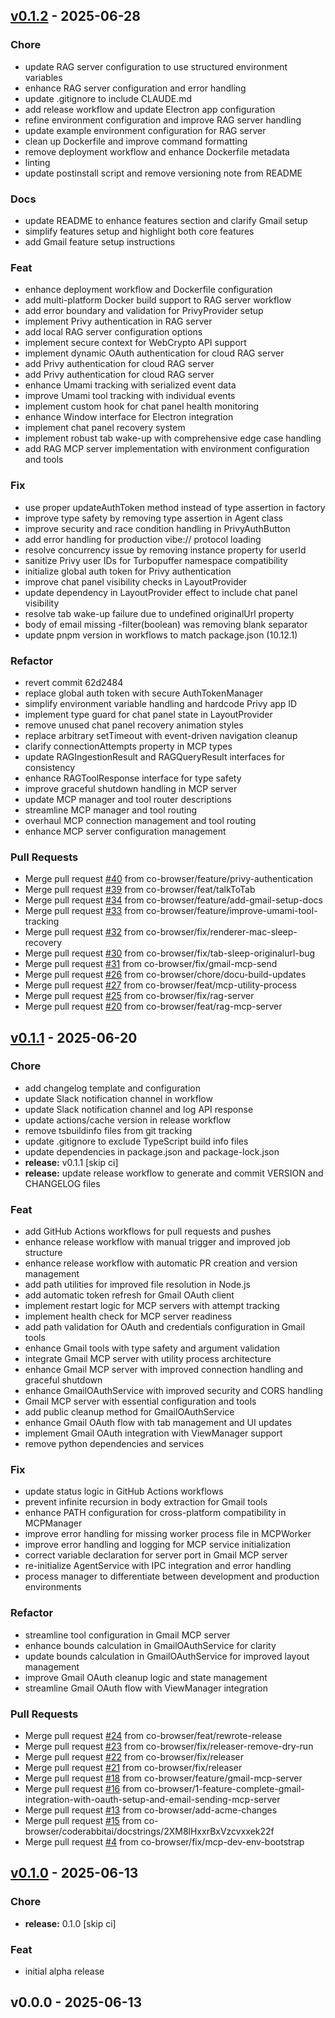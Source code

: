 
<a name="v0.1.2"></a>
## [v0.1.2] - 2025-06-28
### Chore
- update RAG server configuration to use structured environment variables
- enhance RAG server configuration and error handling
- update .gitignore to include CLAUDE.md
- add release workflow and update Electron app configuration
- refine environment configuration and improve RAG server handling
- update example environment configuration for RAG server
- clean up Dockerfile and improve command formatting
- remove deployment workflow and enhance Dockerfile metadata
- linting
- update postinstall script and remove versioning note from README

### Docs
- update README to enhance features section and clarify Gmail setup
- simplify features setup and highlight both core features
- add Gmail feature setup instructions

### Feat
- enhance deployment workflow and Dockerfile configuration
- add multi-platform Docker build support to RAG server workflow
- add error boundary and validation for PrivyProvider setup
- implement Privy authentication in RAG server
- add local RAG server configuration options
- implement secure context for WebCrypto API support
- implement dynamic OAuth authentication for cloud RAG server
- add Privy authentication for cloud RAG server
- add Privy authentication for cloud RAG server
- enhance Umami tracking with serialized event data
- improve Umami tool tracking with individual events
- implement custom hook for chat panel health monitoring
- enhance Window interface for Electron integration
- implement chat panel recovery system
- implement robust tab wake-up with comprehensive edge case handling
- add RAG MCP server implementation with environment configuration and tools

### Fix
- use proper updateAuthToken method instead of type assertion in factory
- improve type safety by removing type assertion in Agent class
- improve security and race condition handling in PrivyAuthButton
- add error handling for production vibe:// protocol loading
- resolve concurrency issue by removing instance property for userId
- sanitize Privy user IDs for Turbopuffer namespace compatibility
- initialize global auth token for Privy authentication
- improve chat panel visibility checks in LayoutProvider
- update dependency in LayoutProvider effect to include chat panel visibility
- resolve tab wake-up failure due to undefined originalUrl property
- body of email missing -filter(boolean) was removing blank separator
- update pnpm version in workflows to match package.json (10.12.1)

### Refactor
- revert commit 62d2484
- replace global auth token with secure AuthTokenManager
- simplify environment variable handling and hardcode Privy app ID
- implement type guard for chat panel state in LayoutProvider
- remove unused chat panel recovery animation styles
- replace arbitrary setTimeout with event-driven navigation cleanup
- clarify connectionAttempts property in MCP types
- update RAGIngestionResult and RAGQueryResult interfaces for consistency
- enhance RAGToolResponse interface for type safety
- improve graceful shutdown handling in MCP server
- update MCP manager and tool router descriptions
- streamline MCP manager and tool routing
- overhaul MCP connection management and tool routing
- enhance MCP server configuration management

### Pull Requests
- Merge pull request [#40](https://github.com/co-browser/vibe/issues/40) from co-browser/feature/privy-authentication
- Merge pull request [#39](https://github.com/co-browser/vibe/issues/39) from co-browser/feat/talkToTab
- Merge pull request [#34](https://github.com/co-browser/vibe/issues/34) from co-browser/feature/add-gmail-setup-docs
- Merge pull request [#33](https://github.com/co-browser/vibe/issues/33) from co-browser/feature/improve-umami-tool-tracking
- Merge pull request [#32](https://github.com/co-browser/vibe/issues/32) from co-browser/fix/renderer-mac-sleep-recovery
- Merge pull request [#30](https://github.com/co-browser/vibe/issues/30) from co-browser/fix/tab-sleep-originalurl-bug
- Merge pull request [#31](https://github.com/co-browser/vibe/issues/31) from co-browser/fix/gmail-mcp-send
- Merge pull request [#26](https://github.com/co-browser/vibe/issues/26) from co-browser/chore/docu-build-updates
- Merge pull request [#27](https://github.com/co-browser/vibe/issues/27) from co-browser/feat/mcp-utility-process
- Merge pull request [#25](https://github.com/co-browser/vibe/issues/25) from co-browser/fix/rag-server
- Merge pull request [#20](https://github.com/co-browser/vibe/issues/20) from co-browser/feat/rag-mcp-server


<a name="v0.1.1"></a>
## [v0.1.1] - 2025-06-20
### Chore
- add changelog template and configuration
- update Slack notification channel in workflow
- update Slack notification channel and log API response
- update actions/cache version in release workflow
- remove tsbuildinfo files from git tracking
- update .gitignore to exclude TypeScript build info files
- update dependencies in package.json and package-lock.json
- **release:** v0.1.1 [skip ci]
- **release:** update release workflow to generate and commit VERSION and CHANGELOG files

### Feat
- add GitHub Actions workflows for pull requests and pushes
- enhance release workflow with manual trigger and improved job structure
- enhance release workflow with automatic PR creation and version management
- add path utilities for improved file resolution in Node.js
- add automatic token refresh for Gmail OAuth client
- implement restart logic for MCP servers with attempt tracking
- implement health check for MCP server readiness
- add path validation for OAuth and credentials configuration in Gmail tools
- enhance Gmail tools with type safety and argument validation
- integrate Gmail MCP server with utility process architecture
- enhance Gmail MCP server with improved connection handling and graceful shutdown
- enhance GmailOAuthService with improved security and CORS handling
- Gmail MCP server with essential configuration and tools
- add public cleanup method for GmailOAuthService
- enhance Gmail OAuth flow with tab management and UI updates
- implement Gmail OAuth integration with ViewManager support
- remove python dependencies and services

### Fix
- update status logic in GitHub Actions workflows
- prevent infinite recursion in body extraction for Gmail tools
- enhance PATH configuration for cross-platform compatibility in MCPManager
- improve error handling for missing worker process file in MCPWorker
- improve error handling and logging for MCP service initialization
- correct variable declaration for server port in Gmail MCP server
- re-initialize AgentService with IPC integration and error handling
- process manager to differentiate between development and production environments

### Refactor
- streamline tool configuration in Gmail MCP server
- enhance bounds calculation in GmailOAuthService for clarity
- update bounds calculation in GmailOAuthService for improved layout management
- improve Gmail OAuth cleanup logic and state management
- streamline Gmail OAuth flow with ViewManager integration

### Pull Requests
- Merge pull request [#24](https://github.com/co-browser/vibe/issues/24) from co-browser/feat/rewrote-release
- Merge pull request [#23](https://github.com/co-browser/vibe/issues/23) from co-browser/fix/releaser-remove-dry-run
- Merge pull request [#22](https://github.com/co-browser/vibe/issues/22) from co-browser/fix/releaser
- Merge pull request [#21](https://github.com/co-browser/vibe/issues/21) from co-browser/fix/releaser
- Merge pull request [#18](https://github.com/co-browser/vibe/issues/18) from co-browser/feature/gmail-mcp-server
- Merge pull request [#16](https://github.com/co-browser/vibe/issues/16) from co-browser/1-feature-complete-gmail-integration-with-oauth-setup-and-email-sending-mcp-server
- Merge pull request [#13](https://github.com/co-browser/vibe/issues/13) from co-browser/add-acme-changes
- Merge pull request [#15](https://github.com/co-browser/vibe/issues/15) from co-browser/coderabbitai/docstrings/2XM8lHxxrBxVzcvxxek22f
- Merge pull request [#4](https://github.com/co-browser/vibe/issues/4) from co-browser/fix/mcp-dev-env-bootstrap


<a name="v0.1.0"></a>
## [v0.1.0] - 2025-06-13
### Chore
- **release:** 0.1.0 [skip ci]

### Feat
- initial alpha release


<a name="v0.0.0"></a>
## v0.0.0 - 2025-06-13

[v0.1.2]: https://github.com/co-browser/vibe/compare/v0.1.1...v0.1.2
[v0.1.1]: https://github.com/co-browser/vibe/compare/v0.1.0...v0.1.1
[v0.1.0]: https://github.com/co-browser/vibe/compare/v0.0.0...v0.1.0
